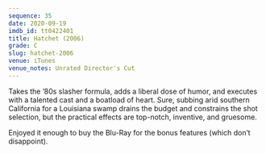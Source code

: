 ```yaml
---
sequence: 35
date: 2020-09-19
imdb_id: tt0422401
title: Hatchet (2006)
grade: C
slug: hatchet-2006
venue: iTunes
venue_notes: Unrated Director's Cut
---
```


Takes the ’80s slasher formula, adds a liberal dose of humor, and executes with a talented cast and a boatload of heart. Sure, subbing arid southern California for a Louisiana swamp drains the budget and constrains the shot selection, but the practical effects are top-notch, inventive, and gruesome.

Enjoyed it enough to buy the Blu-Ray for the bonus features (which don’t disappoint).
